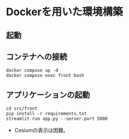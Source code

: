 # Dockerを用いた環境構築

## 起動

## コンテナへの接続

```
docker compose up -d
docker compose exec front bash
```

## アプリケーションの起動

```
cd src/front
pip install -r requirements.txt
streamlit run app.py --server.port 5000
```

- Cesiumの表示は困難。
